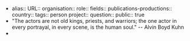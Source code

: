 - alias::
  URL::
  organisation::
  role::
  fields::
  publications-productions:: 
  country::
  tags:: person
  project::
  question::
  public:: true
- "The actors are not old kings, priests, and warriors; the one actor in every portrayal, in every scene, is the human soul."
  -- Alvin Boyd Kuhn
-